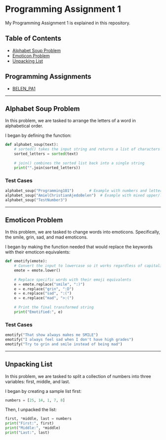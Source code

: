 # Programming Assignment 1  
My Programming Assignment 1 is explained in this repository.  

## Table of Contents  
- [Alphabet Soup Problem](#alphabet-soup-problem)  
- [Emoticon Problem](#emoticon-problem)  
- [Unpacking List](#unpacking-list)  

## Programming Assignments  
- [BELEN_PA1](./BELEN_EXPERIMENT%201_With%20Comments.ipynb)  

---

## Alphabet Soup Problem  
In this problem, we are tasked to arrange the letters of a word in alphabetical order.  

I began by defining the function:  
```python
def alphabet_soup(text):
    # sorted() takes the input string and returns a list of characters sorted alphabetically
    sorted_letters = sorted(text)
    
    # join() combines the sorted list back into a single string
    print("".join(sorted_letters))
```

### Test Cases
```python
alphabet_soup("Programming101")       # Example with numbers and letters
alphabet_soup("AmielChristianAjedoBelen")  # Example with mixed upper/lowercase
alphabet_soup("TestNumber3")
```

---

## Emoticon Problem  
In this problem, we are tasked to change words into emoticons. Specifically, the smile, grin, sad, and mad emoticons.  

I began by making the function needed that would replace the keywords with their emoticon equivalents:  
```python
def emotify(emote):
    # Convert the input to lowercase so it works regardless of capitalization
    emote = emote.lower()
    
    # Replace specific words with their emoji equivalents
    e = emote.replace("smile", ":)")
    e = e.replace("grin", ":D")
    e = e.replace("sad", ":(")
    e = e.replace("mad", ">:(")
    
    # Print the final transformed string
    print("Emotified:", e)
```

### Test Cases
```python
emotify("That show always makes me SMILE")  
emotify("I always feel sad when I don't have high grades")  
emotify("Try to grin and smile instead of being mad")  
```

---

## Unpacking List  
In this problem, we are tasked to split a collection of numbers into three variables: first, middle, and last.  

I began by creating a sample list first:  
```python
numbers = [25, 14, 1, 7, 8]
```

Then, I unpacked the list:  
```python
first, *middle, last = numbers
print("First:", first)
print("Middle:", *middle)
print("Last:", last)
```
